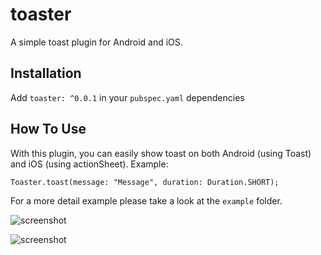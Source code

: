 # toaster

A simple toast plugin for Android and iOS.

## Installation

Add `toaster: ^0.0.1` in your  `pubspec.yaml` dependencies

## How To Use

With this plugin, you can easily show toast on both Android (using Toast) and iOS (using actionSheet). Example:

```Toaster.toast(message: "Message", duration: Duration.SHORT);```

For a more detail example please take a look at the `example` folder.

![screenshot](./example/screenshot1.png)

![screenshot](./example/screenshot2.png)

